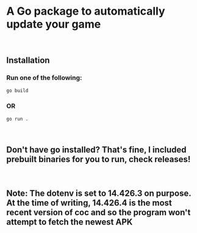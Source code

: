 # **A Go package to automatically update your game**
<br/>

## **Installation**
### Run one of the following:
```sh
go build
```
### OR
```sh
go run .
```
<br/>

## **Don't have go installed? That's fine, I included prebuilt binaries for you to run, check releases!**
<br />

## Note: The dotenv is set to 14.426.3 on purpose. At the time of writing, 14.426.4 is the most recent version of coc and so the program won't attempt to fetch the newest APK